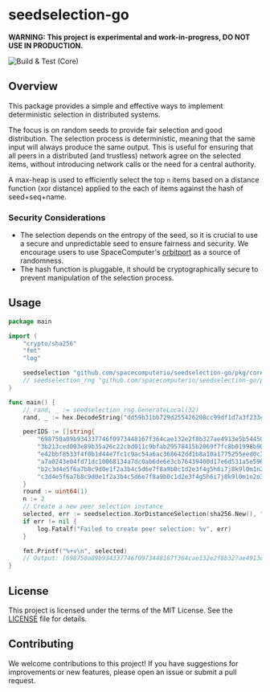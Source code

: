 # seedselection-go

**WARNING: This project is experimental and work-in-progress, DO NOT USE IN PRODUCTION.**

![Build & Test (Core)](https://github.com/spacecomputerio/seedselection-go/actions/workflows/build_test.yml/badge.svg?branch=main)

## Overview

This package provides a simple and effective ways to implement deterministic selection in distributed systems. 

The focus is on random seeds to provide fair selection and good distribution. The selection process is deterministic, meaning that the same input will always produce the same output. This is useful for ensuring that all peers in a distributed (and trustless) network agree on the selected items, without introducing network calls or the need for a central authority.

A max-heap is used to efficiently select the top `n` items based on a distance function (xor distance) applied to the each of items against the hash of seed+seq+name.

### Security Considerations

- The selection depends on the entropy of the seed, so it is crucial to use a secure and unpredictable seed to ensure fairness and security. We encourage users to use SpaceComputer's [orbitport](https://docs.spacecomputer.io/orbitport) as a source of randomness.
- The hash function is pluggable, it should be cryptographically secure to prevent manipulation of the selection process.

## Usage

```go
package main

import (
    "crypto/sha256"
    "fmt"
    "log"

	seedselection "github.com/spacecomputerio/seedselection-go/pkg/core"
    // seedselection_rng "github.com/spacecomputerio/seedselection-go/pkg/rng"
)

func main() {
	// rand, _ := seedselection_rng.GenerateLocal(32)
	rand, _ := hex.DecodeString("dd59b31bb729d255426208cc99df1d7a3f233e6b86013d47df77aab88a204baa")

	peerIDS := []string{
		"698750a09b934337746f0973448167f364cae132e2f8b327ae4913e5b5445029",
		"3b213ced003e89b35a26c22cbd011c9bfab29578415b2069f7fc8b01998b903d",
		"e42bbf8533f4f0b1d44e7fc1c9ac54a6ac368642dd1b8a10a1775255eed0c31a",
		"a7a0243e04fd71dc10068134a7dc0ab6de6e3cb76439400d17e6d531a5e596b1",
		"b2c3d4e5f6a7b8c9d0e1f2a3b4c5d6e7f8a9b0c1d2e3f4g5h6i7j8k9l0m1n2o",
		"c3d4e5f6a7b8c9d0e1f2a3b4c5d6e7f8a9b0c1d2e3f4g5h6i7j8k9l0m1n2o3p4",
	}
	round := uint64(1)
	n := 2
	// Create a new peer selection instance
	selected, err := seedselection.XorDistanceSelection(sha256.New(), "testgroup", rand, round, n, peerIDS)
	if err != nil {
		log.Fatalf("Failed to create peer selection: %v", err)
	}

	fmt.Printf("%+v\n", selected)
    // Output: [698750a09b934337746f0973448167f364cae132e2f8b327ae4913e5b5445029 3b213ced003e89b35a26c22cbd011c9bfab29578415b2069f7fc8b01998b903d]
}
```

## License

This project is licensed under the terms of the MIT License. See the [LICENSE](LICENSE) file for details.

## Contributing

We welcome contributions to this project! If you have suggestions for improvements or new features, please open an issue or submit a pull request.

